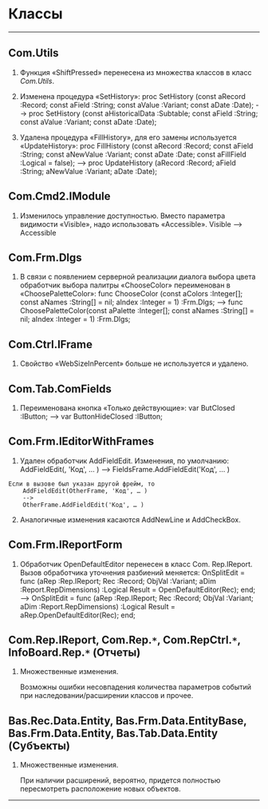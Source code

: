﻿# Классы
---

## Com.Utils
  1. Функция «ShiftPressed» перенесена из множества классов в класс *Com.Utils*.

  2. Изменена процедура «SetHistory»:
        proc SetHistory (const aRecord :Record; const aField :String; const aValue :Variant; const aDate :Date);
        -->
        proc SetHistory (const aHistoricalData :Subtable; const aField :String; const aValue :Variant; const aDate :Date);

  3. Удалена процедура «FillHistory», для его замены используется «UpdateHistory»:
        proc FillHistory (const aRecord :Record; const aField :String; const aNewValue :Variant; const aDate :Date; const aFillField :Logical = false);
        -->
        proc UpdateHistory (aRecord :Record; aField :String; aNewValue :Variant; aDate :Date);

## Com.Cmd2.IModule
  1. Изменилось управление доступностью. Вместо параметра видимости «Visible», надо использовать «Accessible».
        Visible
        -->
        Accessible

## Com.Frm.Dlgs
  1. В связи с появлением серверной реализации диалога выбора цвета обработчик выбора палитры «ChooseColor» переименован в «ChoosePaletteColor»:
        func ChooseColor (const aColors :Integer[]; const aNames :String[] = nil; aIndex :Integer = 1) :Frm.Dlgs;
        -->
        func ChoosePaletteColor(const aPalette :Integer[]; const aNames :String[] = nil; aIndex :Integer = 1) :Frm.Dlgs;

## Com.Ctrl.IFrame
  1. Свойство «WebSizeInPercent» больше не используется и удалено.

## Com.Tab.ComFields
  1. Переименована кнопка «Только действующие»:
        var ButClosed  :IButton;
        -->
        var ButtonHideClosed  :IButton;

## Com.Frm.IEditorWithFrames
  1. Удален обработчик AddFieldEdit. Изменения, по умолчанию:
        AddFieldEdit(, 'Код', … )
        -->
        FieldsFrame.AddFieldEdit('Код', … )

    Если в вызове был указан другой фрейм, то
        AddFieldEdit(OtherFrame, 'Код', … )
        -->
        OtherFrame.AddFieldEdit('Код', … )

  2. Аналогичные изменения касаются AddNewLine и AddCheckBox.

## Com.Frm.IReportForm

  1. Обработчик OpenDefaultEditor перенесен в класс Com. Rep.IReport. Вызов обработчика уточнения разбиений меняется:
        OnSplitEdit = func (aRep :Rep.IReport; Rec :Record; ObjVal :Variant; aDim :Report.RepDimensions) :Logical
          Result = OpenDefaultEditor(Rec);
        end;
        -->
        OnSplitEdit = func (aRep :Rep.IReport; Rec :Record; ObjVal :Variant; aDim :Report.RepDimensions) :Logical
          Result = aRep.OpenDefaultEditor(Rec);
        end;

## Com.Rep.IReport, Com.Rep.`*`, Com.RepCtrl.`*`, InfoBoard.Rep.`*` (Отчеты)

  1. Множественные изменения.

     Возможны ошибки несовпадения количества параметров событий при наследовании/расширении классов и прочее.

## Bas.Rec.Data.Entity, Bas.Frm.Data.EntityBase, Bas.Frm.Data.Entity, Bas.Tab.Data.Entity (Субъекты)

  1. Множественные изменения.

     При наличии расширений, вероятно, придется полностью пересмотреть расположение новых объектов.

---
